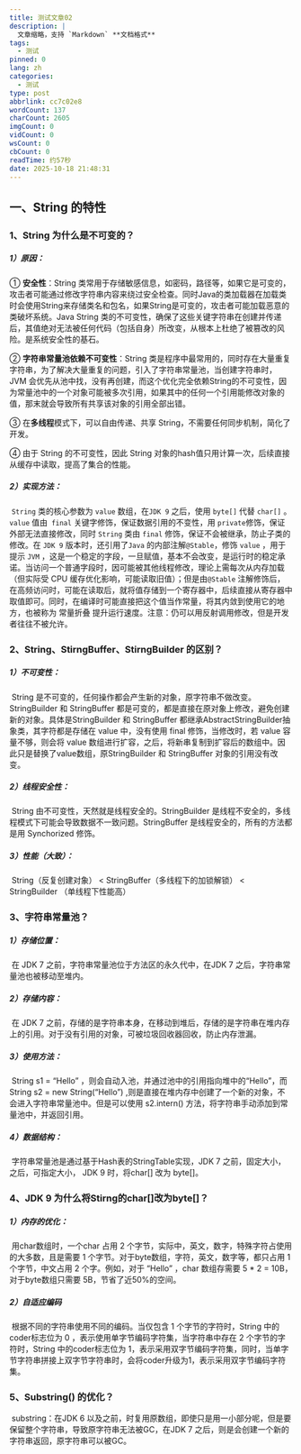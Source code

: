 ```yaml
---
title: 测试文章02
description: |
  文章缩略，支持 `Markdown` **文档格式**
tags:
  - 测试
pinned: 0
lang: zh
categories:
  - 测试
type: post
abbrlink: cc7c02e8
wordCount: 137
charCount: 2605
imgCount: 0
vidCount: 0
wsCount: 0
cbCount: 0
readTime: 约57秒
date: 2025-10-18 21:48:31
---
```

<!-- toc -->
## 一、String 的特性

### 1、String 为什么是不可变的？

##### 1）原因：

① **安全性**：String 类常用于存储敏感信息，如密码，路径等，如果它是可变的，攻击者可能通过修改字符串内容来绕过安全检查。同时Java的类加载器在加载类时会使用String来存储类名和包名，如果String是可变的，攻击者可能加载恶意的类破坏系统。Java String 类的不可变性，确保了这些关键字符串在创建并传递后，其值绝对无法被任何代码（包括自身）所改变，从根本上杜绝了被篡改的风险。是系统安全性的基石。

② **字符串常量池依赖不可变性**：String 类是程序中最常用的，同时存在大量重复字符串，为了解决大量重复的问题，引入了字符串常量池，当创建字符串时，JVM 会优先从池中找，没有再创建，而这个优化完全依赖String的不可变性，因为常量池中的一个对象可能被多次引用，如果其中的任何一个引用能修改对象的值，那末就会导致所有共享该对象的引用全部出错。

③ 在**多线程**模式下，可以自由传递、共享 String，不需要任何同步机制，简化了开发。

④ 由于 String 的不可变性，因此 String 对象的hash值只用计算一次，后续直接从缓存中读取，提高了集合的性能。

##### 2）实现方法：

​      `String` 类的核心参数为 `value` 数组，在`JDK 9` 之后，使用 `byte[]`  代替 `char[]` 。`value` 值由` final` 关键字修饰，保证数据引用的不变性，用 `private`修饰，保证外部无法直接修改，同时 `String` 类由 `final` 修饰，保证不会被继承，防止子类的修改。在 `JDK 9` 版本时，还引用了`Java` 的内部注解`@Stable`，修饰 `value` ，用于提示 `JVM` ，这是一个稳定的字段，一旦赋值，基本不会改变，是运行时的稳定承诺。当访问一个普通字段时，因可能被其他线程修改，理论上需每次从内存加载（但实际受 CPU 缓存优化影响，可能读取旧值）；但是由`@Stable` 注解修饰后，在高频访问时，可能在读取后，就将值存储到一个寄存器中，后续直接从寄存器中取值即可。同时，在编译时可能直接把这个值当作常量，将其内敛到使用它的地方，也被称为 常量折叠 提升运行速度。注意：仍可以用反射调用修改，但是开发者往往不被允许。

### 2、String、StirngBuffer、StirngBuilder 的区别？

##### 1）不可变性：

​      String 是不可变的，任何操作都会产生新的对象，原字符串不做改变。StringBuilder 和 StringBuffer 都是可变的，都是直接在原对象上修改，避免创建新的对象。具体是StringBuilder 和 StringBuffer 都继承AbstractStringBuilder抽象类，其字符都是存储在 value 中，没有使用 final 修饰，当修改时，若 value 容量不够，则会将 value 数组进行扩容，之后，将新串复制到扩容后的数组中。因此只是替换了value数组，原StringBuilder 和 StringBuffer 对象的引用没有改变。

##### 2）线程安全性：

​      String 由不可变性，天然就是线程安全的。StringBuilder 是线程不安全的，多线程模式下可能会导致数据不一致问题。StringBuffer 是线程安全的，所有的方法都是用 Synchorized 修饰。

##### 3）性能（大致）：

​      String（反复创建对象） < StringBuffer（多线程下的加锁解锁） < StringBuilder （单线程下性能高）

### 3、字符串常量池？

##### 1）存储位置：

​      在 JDK 7 之前，字符串常量池位于方法区的永久代中，在JDK 7 之后，字符串常量池也被移动至堆内。

##### 2）存储内容：

​      在 JDK 7 之前，存储的是字符串本身，在移动到堆后，存储的是字符串在堆内存上的引用。对于没有引用的对象，可被垃圾回收器回收，防止内存泄漏。

##### 3）使用方法：

​      String s1 = “Hello” ，则会自动入池，并通过池中的引用指向堆中的“Hello”，而String s2 = new String(“Hello”) ,则是直接在堆内存中创建了一个新的对象，不会进入字符串常量池中。但是可以使用 s2.intern() 方法，将字符串手动添加到常量池中，并返回引用。

##### 4）数据结构：

​      字符串常量池是通过基于Hash表的StringTable实现，JDK 7 之前，固定大小，之后，可指定大小， JDK 9 时，将char[] 改为 byte[]。

### 4、JDK 9 为什么将Stirng的char[]改为byte[]？

##### 1）内存的优化：

​      用char数组时，一个char 占用 2 个字节，实际中，英文，数字，特殊字符占使用的大多数，且是需要 1 个字节。对于byte数组，字符，英文，数字等，都只占用 1 个字节，中文占用 2 个字。例如，对于 “Hello” ，char 数组存需要 5 * 2 = 10B，对于byte数组只需要 5B，节省了近50%的空间。

##### 2）自适应编码

​      根据不同的字符串使用不同的编码。当仅包含 1 个字节的字符时，String 中的coder标志位为 0 ，表示使用单字节编码字符集，当字符串中存在 2 个字节的字符时，String 中的coder标志位为 1，表示采用双字节编码字符集，同时，当单字节字符串拼接上双字节字符串时，会将coder升级为1，表示采用双字节编码字符集。

### 5、Substring() 的优化？

​      substring：在JDK 6 以及之前，时复用原数组，即使只是用一小部分呢，但是要保留整个字符串，导致原字符串无法被GC，在JDK 7 之后，则是会创建一个新的字符串返回，原字符串可以被GC。